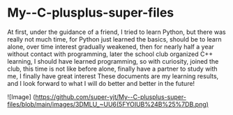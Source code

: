 # My--C-plusplus-super-files
At first, under the guidance of a friend, I tried to learn Python, but there was really not much time, for Python just learned the basics, should be to learn alone, over time interest gradually weakened, then for nearly half a year without contact with programming, later the school club organized C++ learning, I should have learned programming, so with curiosity, joined the club, this time is not like before alone, finally have a partner to study with me, I finally have great interest These documents are my learning results, and I look forward to what I will do better and better in the future!

![Image]
(https://github.com/super-yjt/My--C-plusplus-super-files/blob/main/images/3DMLU_~UU6(5FYOIUB%24B%25%7DB.png)
